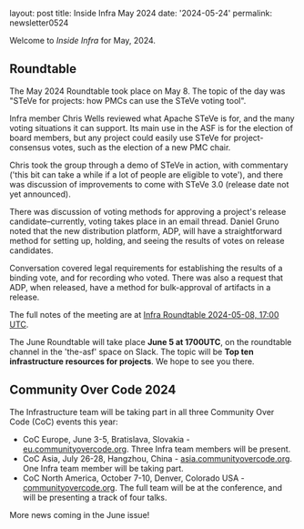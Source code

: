 layout: post 
title: Inside Infra May 2024 
date: '2024-05-24' 
permalink: newsletter0524

Welcome to _Inside Infra_ for May, 2024.

## Roundtable

The May 2024 Roundtable took place on May 8. The topic of the day was "STeVe for projects: how PMCs can use the STeVe voting tool". 

Infra member Chris Wells reviewed what Apache STeVe is for, and the many voting situations it can support. Its main use in the ASF is for the election of board members, but any project could easily use STeVe for project-consensus votes, such as the election of a new PMC chair.

Chris took the group through a demo of STeVe in action, with commentary ('this bit can take a while if a lot of people are eligible to vote'), and there was discussion of improvements to come with STeVe 3.0 (release date not yet announced).

There was discussion of voting methods for approving a project's release candidate–currently, voting takes place in an email thread. Daniel Gruno noted that the new distribution platform, ADP, will have a straightforward method for setting up, holding, and seeing the results of votes on release candidates.

Conversation covered legal requirements for establishing the results of a binding vote, and for recording who voted. There was also a request that ADP, when released, have a method for bulk-approval of artifacts in a release.

The full notes of the meeting are at <a href="https://cwiki.apache.org/confluence/display/INFRA/Infra+Roundtable+2024-05-08%2C+17%3A00+UTC" target="_blank">Infra Roundtable 2024-05-08, 17:00 UTC</a>.

The June Roundtable will take place **June 5 at 1700UTC**, on the roundtable channel in the 'the-asf' space on Slack. The topic will be **Top ten infrastructure resources for projects**. We hope to see you there.


## Community Over Code 2024

The Infrastructure team will be taking part in all three Community Over Code (CoC) events this year:

  - CoC Europe, June 3-5, Bratislava, Slovakia - <a href="https://eu.communityovercode.org/" target="_blank">eu.communityovercode.org</a>. Three Infra team members will be present.
  - CoC Asia, July 26-28, Hangzhou, China - <a href="https://asia.communityovercode.org/" target="_blank">asia.communityovercode.org</a>. One Infra team member will be taking part.
  - CoC North America,  October 7-10, Denver, Colorado USA - <a href="https://communityovercode.org/" target="_blank">communityovercode.org</a>. The full team will be at the conference, and will be presenting a track of four talks.


More news coming in the June issue!
